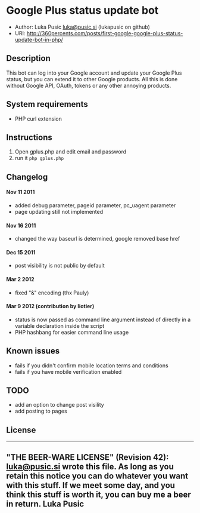 # Google Plus status update bot

* Author: Luka Pusic <luka@pusic.si> (lukapusic on github)
* URI: http://360percents.com/posts/first-google-google-plus-status-update-bot-in-php/

## Description
This bot can log into your Google account and update your Google Plus status,
but you can extend it to other Google products. All this is done without Google API,
OAuth, tokens or any other annoying products.

## System requirements
* PHP curl extension

## Instructions
1. Open gplus.php and edit email and password
2. run it ```php gplus.php```

## Changelog

#### Nov 11 2011
* added debug parameter, pageid parameter, pc_uagent parameter
* page updating still not implemented

#### Nov 16 2011
* changed the way baseurl is determined, google removed base href

#### Dec 15 2011
* post visibility is not public by default

#### Mar 2 2012
* fixed "&" encoding (thx Pauly)

#### Mar 9 2012 (contribution by liotier)
* status is now passed as command line argument instead of directly in a variable declaration inside the script
* PHP hashbang for easier command line usage

## Known issues
* fails if you didn't confirm mobile location terms and conditions
* fails if you have mobile verification enabled

## TODO
* add an option to change post visility
* add posting to pages

## License
 ----------------------------------------------------------------------------
 "THE BEER-WARE LICENSE" (Revision 42):
 <luka@pusic.si> wrote this file. As long as you retain this notice you
 can do whatever you want with this stuff. If we meet some day, and you think
 this stuff is worth it, you can buy me a beer in return. Luka Pusic
 ----------------------------------------------------------------------------
